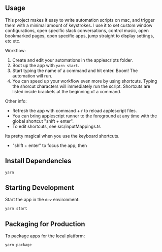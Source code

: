 ## Usage

This project makes it easy to write automation scripts on mac, and trigger them with a minimal amount of keystrokes. I use it to set custom window configurations, open specific slack conversations, control music, open bookmarked pages, open specific apps, jump straight to display settings, etc etc.

Workflow:
1. Create and edit your automations in the applescripts folder.
2. Boot up the app with `yarn start`.
3. Start typing the name of a command and hit enter. Boom! The automation will run.
4. You can speed up your workflow even more by using shortcuts. Typing the shorcut characters will immediately run the script. Shortcuts are listed inside brackets at the beginning of a command. 

Other info:
- Refresh the app with command + r to reload applescript files.
- You can bring applescript runner to the foreground at any time with the global shortcut "shift + enter".
- To edit shortcuts, see src/inputMappings.ts

Its pretty magical when you use the keyboard shortcuts. 
- "shift + enter" to focus the app, then 

## Install Dependencies
```bash
yarn
```

## Starting Development

Start the app in the `dev` environment:

```bash
yarn start
```

## Packaging for Production

To package apps for the local platform:

```bash
yarn package
```
